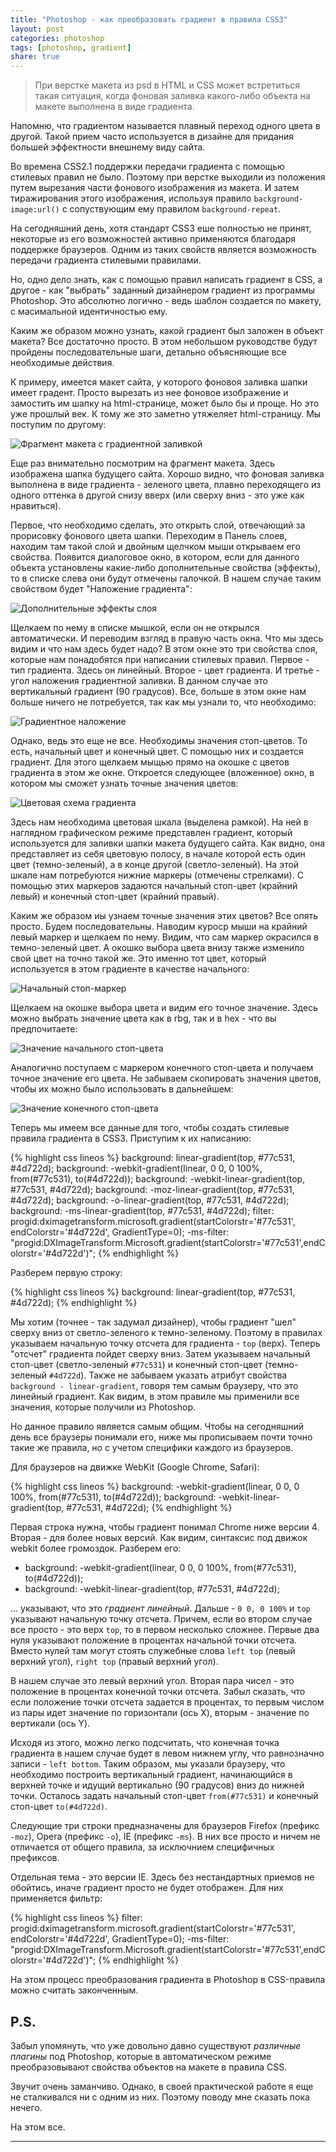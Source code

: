 ```yaml
---
title: "Photoshop - как преобразовать градиент в правила CSS3"
layout: post
categories: photoshop
tags: [photoshop, gradient]
share: true
---
```


> При верстке макета из psd в HTML и CSS может встретиться такая ситуация, когда фоновая заливка какого-либо объекта на макете выполнена в виде градиента.

Напомню, что градиентом называется плавный переход одного цвета в другой. Такой прием часто используется в дизайне для придания большей эффектности внешнему виду сайта.

Во времена CSS2.1 поддержки передачи градиента с помощью стилевых правил не было. Поэтому при верстке выходили из положения путем вырезания части фонового изображения из макета. И затем тиражирования этого изображения, используя правило `background-image:url()` с сопуствующим ему правилом `background-repeat`.

На сегодняшний день, хотя стандарт CSS3 еше полностью не принят, некоторые из его возможностей активно применяются благодаря поддержке браузеров. Одним из таких свойств является возможность передачи градиента стилевыми правилами.

Но, одно дело знать, как с помощью правил написать градиент в CSS, а другое - как "выбрать" заданный дизайнером градиент из программы Photoshop. Это абсолютно логично - ведь шаблон создается по макету, с масимальной идентичностью ему.

Каким же образом можно узнать, какой градиент был заложен в объект макета? Все достаточно просто. В этом небольшом руководстве будут пройдены последовательные шаги, детально объясняющие все необходимые действия.

К примеру, имеется макет сайта, у которого фоновоя заливка шапки имеет градент. Просто вырезать из нее фоновое изображение и замостить им шапку на html-странице, может было бы и проще. Но это уже прошлый век. К тому же это заметно утяжеляет html-страницу. Мы поступим по другому:

![Фрагмент макета с градиентной заливкой]({{site.url}}/images/uploads/2013/11/fragment-header.jpg)

Еще раз внимательно посмотрим на фрагмент макета. Здесь изображена шапка будущего сайта. Хорошо видно, что фоновая заливка выполнена в виде градиента - зеленого цвета, плавно переходящего из одного оттенка в другой снизу вверх (или сверху вниз - это уже как нравиться).

Первое, что необходимо сделать, это открыть слой, отвечающий за прорисовку фонового цвета шапки. Переходим в Панель слоев, находим там такой слой и двойным щелчком мыши открываем его свойства. Появится диалоговое окно, в котором, если для данного объекта установлены какие-либо дополнительные свойства (эффекты), то в списке слева они будут отмечены галочкой. В нашем случае таким свойством будет "Наложение градиента":

![Дополнительные эффекты слоя]({{site.url}}/images/uploads/2013/11/properties-layer.jpg)

Щелкаем по нему в списке мышкой, если он не открылся автоматически. И переводим взгляд в правую часть окна. Что мы здесь видим и что нам здесь будет надо? В этом окне это три свойства слоя, которые нам понадобятся при написании стилевых правил. Первое - тип градиента. Здесь он линейный. Второе - цвет градиента. И третье - угол наложения градиентной заливки. В данном случае это вертикальный градиент (90 градусов). Все, больше в этом окне нам больше ничего не потребуется, так как мы узнали то, что необходимо:

![Градиентное наложение]({{site.url}}/images/uploads/2013/11/gradient.jpg)

Однако, ведь это еще не все. Необходимы значения стоп-цветов. То есть, начальный цвет и конечный цвет. С помощью них и создается градиент. Для этого щелкаем мыщью прямо на окошке с цветов градиента в этом же окне. Откроется следующее (вложенное) окно, в котором мы сможет узнать точные значения цветов:

![Цветовая схема градиента]({{site.url}}/images/uploads/2013/11/gradient-color.jpg)

Здесь нам необходима цветовая шкала (выделена рамкой). На ней в наглядном графическом режиме представлен градиент, который используется для заливки шапки макета будущего сайта. Как видно, она представляет из себя цветовую полосу, в начале которой есть один цвет (темно-зеленый), а в конце другой (светло-зеленый). На этой шкале нам потребуются нижние маркеры (отмечены стрелками). С помощью этих маркеров задаются начальный стоп-цвет (крайний левый) и конечный стоп-цвет (крайний правый).

Каким же образом иы узнаем точные значения этих цветов? Все опять просто. Будем последовательны. Наводим куроср мыши на крайний левый маркер и щелкаем по нему. Видим, что сам маркер окрасился в темно-зеленый цвет. А окошко выбора цвета внизу также изменило свой цвет на точно такой же. Это именно тот цвет, который используется в этом градиенте в качестве начального:

![Начальный стоп-маркер]({{site.url}}/images/uploads/2013/11/start-stop-marker.jpg)

Щелкаем на окошке выбора цвета и видим его точное значение. Здесь можно выбрать значение цвета как в rbg, так и в hex - что вы предпочитаете:

![Значение начального стоп-цвета]({{site.url}}/images/uploads/2013/11/color-start-stop.jpg)

Аналогично поступаем с маркером конечного стоп-цвета и получаем точное значение его цвета. Не забываем скопировать значения цветов, чтобы их можно было использовать в дальнейшем:

![Значение конечного стоп-цвета]({{site.url}}/images/uploads/2013/11/color-stop-stop.jpg)

Теперь мы имеем все данные для того, чтобы создать стилевые правила градиента в CSS3. Приступим к их написанию:

{% highlight css lineos %}
background: linear-gradient(top, #77c531, #4d722d);
background: -webkit-gradient(linear, 0 0, 0 100%, from(#77c531), to(#4d722d));
background: -webkit-linear-gradient(top, #77c531, #4d722d);
background: -moz-linear-gradient(top, #77c531, #4d722d);
background: -o-linear-gradient(top, #77c531, #4d722d);
background: -ms-linear-gradient(top, #77c531, #4d722d);
filter: progid:dximagetransform.microsoft.gradient(startColorstr='#77c531', endColorstr='#4d722d', GradientType=0);
-ms-filter: "progid:DXImageTransform.Microsoft.gradient(startColorstr='#77c531',endColorstr='#4d722d')";
{% endhighlight %}

Разберем первую строку:

{% highlight css lineos %}
background: linear-gradient(top, #77c531, #4d722d);
{% endhighlight %}

Мы хотим (точнее - так задумал дизайнер), чтобы градиент "шел" сверху вниз от светло-зеленого к темно-зеленому. Поэтому в правилах указываем начальную точку отсчета для градиента - `top` (верх). Теперь "отсчет" градиента пойдет сверху вниз. Затем указываем начальный стоп-цвет (светло-зеленый `#77c531`) и конечный стоп-цвет (темно-зеленый `#4d722d`). Также не забываем указать атрибут свойства `background - linear-gradient`, говоря тем самым браузеру, что это линейный градиент. Как видим, в этом правиле мы применили все значения, которые получили из Photoshop.

Но данное правило является самым общим. Чтобы на сегодняшний день все браузеры понимали его, ниже мы прописываем почти точно такие же правила, но с учетом специфики каждого из браузеров.

Для браузеров на движке WebKit (Google Chrome, Safari):

{% highlight css lineos %}
background: -webkit-gradient(linear, 0 0, 0 100%, from(#77c531), to(#4d722d));
background: -webkit-linear-gradient(top, #77c531, #4d722d);
{% endhighlight %}

Первая строка нужна, чтобы градиент понимал Chrome ниже версии 4. Вторая - для более новых версий. Как видим, синтаксис под движок webkit более громоздок. Разберем его:

  * background: -webkit-gradient(linear, 0 0, 0 100%, from(#77c531), to(#4d722d));
  * background: -webkit-linear-gradient(top, #77c531, #4d722d);

... указывают, что это *градиент линейный*. Дальше - `0 0, 0 100%` и `top` указывают начальную точку отсчета. Причем, если во втором случае все просто - это верх `top`, то в первом несколько сложнее. Первые два нуля указывают положение в процентах начальной точки отсчета. Вместо нулей там могут стоять служебные слова `left top` (левый верхний угол), `right top` (правый верхний угол).

В нашем случае это левый верхний угол. Вторая пара чисел - это положение в процентах конечной точки отсчета. Забыл сказать, что если положение точки отсчета задается в процентах, то первым числом из пары идет значение по горизонтали (ось X), вторым - значение по вертикали (ось Y).

Исходя из этого, можно легко подсчитать, что конечная точка градиента в нашем случае будет в левом нижнем углу, что равнозначно записи - `left bottom`. Таким образом, мы указали браузеру, что необходимо построить вертикальный градиент, начинающийся в верхней точке и идущий вертикально (90 градусов) вниз до нижней точки. Осталось задать начальный стоп-цвет `from(#77c531)` и конечный стоп-цвет `to(#4d722d)`.

Следующие три строки предназначены для браузеров Firefox (префикс `-moz`), Opera (префикс `-o`), IE (префикс `-ms`). В них все просто и ничем не отличается от общего правила, за исключнием специфичных префиксов.

Отдельная тема - это версии IE. Здесь без нестандартных приемов не обойтись, иначе градиент просто не будет отображен. Для них применяется фильтр:

{% highlight css lineos %}
filter: progid:dximagetransform.microsoft.gradient(startColorstr='#77c531', endColorstr='#4d722d', GradientType=0);
-ms-filter: "progid:DXImageTransform.Microsoft.gradient(startColorstr='#77c531',endColorstr='#4d722d')";
{% endhighlight %}

На этом процесс преобразования градиента в Photoshop в CSS-правила можно считать законченным.

## P.S.

Забыл упомянуть, что уже довольно давно существуют *различные плагины* под Photoshop, которые в автоматическом режиме преобразовывают свойства объектов на макете в правила CSS.

Звучит очень заманчиво. Однако, в своей практической работе я еще не сталкивался ни с одним из них. Поэтому поводу мне сказать пока нечего.

На этом все.

---